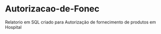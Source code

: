 # Autorizacao-de-Fonec
Relatorio em SQL criado para Autorização de fornecimento de  produtos em Hospital
